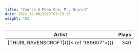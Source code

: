 ```yaml
---
title: "You're A Mean One, Mr. Grinch"
date: 2022-12-08/2022T07:15:26
weight: 483
---
```




 Artist | Plays 
----- | -----:
[THURL RAVENSCROFT]({{< ref "t89607">}}) | 340

